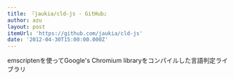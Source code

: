```yaml
---
title: 『jaukia/cld-js · GitHub』
author: azu
layout: post
itemUrl: 'https://github.com/jaukia/cld-js'
date: '2012-04-30T15:00:00.000Z'
---
```

emscriptenを使ってGoogle's Chromium libraryをコンパイルした言語判定ライブラリ
